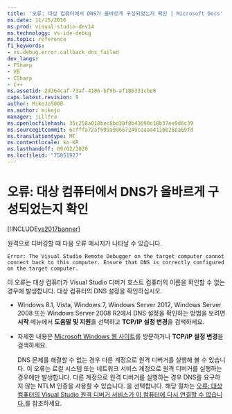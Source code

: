```yaml
---
title: '오류: 대상 컴퓨터에서 DNS가 올바르게 구성되었는지 확인 | Microsoft Docs'
ms.date: 11/15/2016
ms.prod: visual-studio-dev14
ms.technology: vs-ide-debug
ms.topic: reference
f1_keywords:
- vs.debug.error.callback_dns_failed
dev_langs:
- FSharp
- VB
- CSharp
- C++
ms.assetid: 2d364caf-73af-4186-bf9b-af186331cbe8
caps.latest.revision: 9
author: MikeJo5000
ms.author: mikejo
manager: jillfra
ms.openlocfilehash: 35c258a018bec8bd38f8b43690c18b37ee9d6c39
ms.sourcegitcommit: 6cfffa72af599a9d667249caaaa411bb28ea69fd
ms.translationtype: MT
ms.contentlocale: ko-KR
ms.lasthandoff: 09/02/2020
ms.locfileid: "75851927"
---
```

# <a name="error-ensure-that-dns-is-correctly-configured-on-the-target-computer"></a>오류: 대상 컴퓨터에서 DNS가 올바르게 구성되었는지 확인
[!INCLUDE[vs2017banner](../includes/vs2017banner.md)]

원격으로 디버깅할 때 다음 오류 메시지가 나타날 수 있습니다.  
  
```  
Error: The Visual Studio Remote Debugger on the target computer cannot connect back to this computer. Ensure that DNS is correctly configured on the target computer.  
```  
  
 이 오류는 대상 컴퓨터가 Visual Studio 디버거 호스트 컴퓨터의 이름을 확인할 수 없는 경우에 발생합니다. 대상 컴퓨터의 DNS 설정을 확인하십시오.  
  
- Windows 8.1, Vista, Windows 7, Windows Server 2012, Windows Server 2008 또는 Windows Server 2008 R2에서 DNS 설정을 확인하는 방법을 보려면 **시작** 메뉴에서 **도움말 및 지원**을 선택하고 **TCP/IP 설정 변경**을 검색하세요.  
  
- 자세한 내용은 [Microsoft Windows 웹 사이트](https://windows.microsoft.com/)를 방문하거나 **TCP/IP 설정 변경**을 검색하세요.  
  
  DNS 문제를 해결할 수 없는 경우 다른 계정으로 원격 디버거를 실행해 볼 수 있습니다. 이 오류는 로컬 시스템 또는 네트워크 서비스 계정으로 원격 디버거를 실행하는 경우에만 발생합니다. 다른 계정으로 원격 디버거를 실행하는 경우 DNS를 요구하지 않는 NTLM 인증을 사용할 수 있습니다. 을 선택합니다. 해당 절차는 [오류: 대상 컴퓨터의 Visual Studio 원격 디버거 서비스가 이 컴퓨터에 다시 연결할 수 없습니다.](../debugger/error-the-visual-studio-remote-debugger-service-on-the-target-computer-cannot-connect-back-to-this-computer.md)를 참조하세요.
